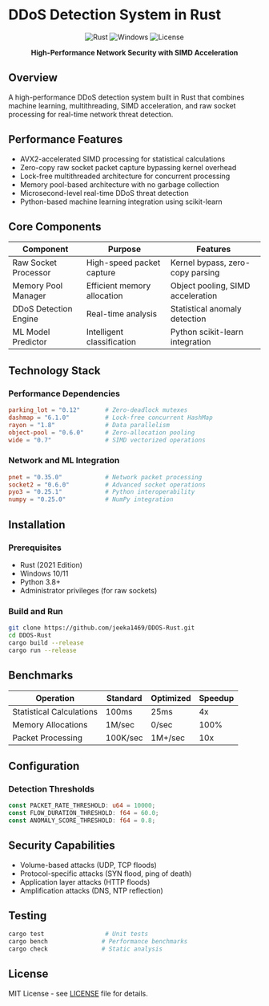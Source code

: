 # DDoS Detection System in Rust

<div align="center">

![Rust](https://img.shields.io/badge/rust-%23000000.svg?style=for-the-badge&logo=rust&logoColor=white)
![Windows](https://img.shields.io/badge/Windows-0078D6?style=for-the-badge&logo=windows&logoColor=white)
![License](https://img.shields.io/badge/license-MIT-blue.svg?style=for-the-badge)

**High-Performance Network Security with SIMD Acceleration**

</div>

## Overview

A high-performance DDoS detection system built in Rust that combines machine learning, multithreading, SIMD acceleration, and raw socket processing for real-time network threat detection.

## Performance Features

- AVX2-accelerated SIMD processing for statistical calculations
- Zero-copy raw socket packet capture bypassing kernel overhead
- Lock-free multithreaded architecture for concurrent processing
- Memory pool-based architecture with no garbage collection
- Microsecond-level real-time DDoS threat detection
- Python-based machine learning integration using scikit-learn

## Core Components

| Component | Purpose | Features |
|-----------|---------|----------|
| Raw Socket Processor | High-speed packet capture | Kernel bypass, zero-copy parsing |
| Memory Pool Manager | Efficient memory allocation | Object pooling, SIMD acceleration |
| DDoS Detection Engine | Real-time analysis | Statistical anomaly detection |
| ML Model Predictor | Intelligent classification | Python scikit-learn integration |

## Technology Stack

### Performance Dependencies
```toml
parking_lot = "0.12"       # Zero-deadlock mutexes
dashmap = "6.1.0"          # Lock-free concurrent HashMap
rayon = "1.8"              # Data parallelism
object-pool = "0.6.0"      # Zero-allocation pooling
wide = "0.7"               # SIMD vectorized operations
```

### Network and ML Integration
```toml
pnet = "0.35.0"            # Network packet processing
socket2 = "0.6.0"          # Advanced socket operations
pyo3 = "0.25.1"            # Python interoperability
numpy = "0.25.0"           # NumPy integration
```

## Installation

### Prerequisites
- Rust (2021 Edition)
- Windows 10/11
- Python 3.8+
- Administrator privileges (for raw sockets)

### Build and Run
```bash
git clone https://github.com/jeeka1469/DDOS-Rust.git
cd DDOS-Rust
cargo build --release
cargo run --release
```

## Benchmarks

| Operation | Standard | Optimized | Speedup |
|-----------|----------|-----------|---------|
| Statistical Calculations | 100ms | 25ms | 4x |
| Memory Allocations | 1M/sec | 0/sec | 100% |
| Packet Processing | 100K/sec | 1M+/sec | 10x |

## Configuration

### Detection Thresholds
```rust
const PACKET_RATE_THRESHOLD: u64 = 10000;
const FLOW_DURATION_THRESHOLD: f64 = 60.0;
const ANOMALY_SCORE_THRESHOLD: f64 = 0.8;
```

## Security Capabilities

- Volume-based attacks (UDP, TCP floods)
- Protocol-specific attacks (SYN flood, ping of death)
- Application layer attacks (HTTP floods)
- Amplification attacks (DNS, NTP reflection)

## Testing

```bash
cargo test                 # Unit tests
cargo bench               # Performance benchmarks
cargo check               # Static analysis
```

## License

MIT License - see [LICENSE](LICENSE) file for details.
